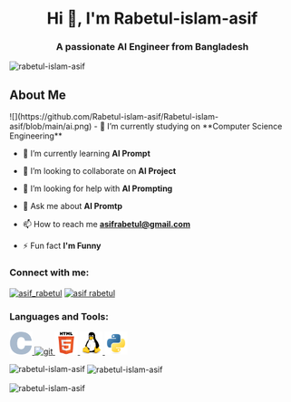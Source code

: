 
<h1 align="center">Hi 👋, I'm Rabetul-islam-asif</h1>
<h3 align="center">A passionate AI Engineer from Bangladesh</h3>

<p align="left"> <img src="https://komarev.com/ghpvc/?username=rabetul-islam-asif&label=Profile%20views&color=0e75b6&style=flat" alt="rabetul-islam-asif" /> </p>

<h2>About Me</h2>
![](https://github.com/Rabetul-islam-asif/Rabetul-islam-asif/blob/main/ai.png)
- 🔭 I’m currently studying on **Computer Science Engineering**

- 🌱 I’m currently learning **AI Prompt**

- 👯 I’m looking to collaborate on **AI Project**

- 🤝 I’m looking for help with **AI Prompting**

- 💬 Ask me about **AI Promtp**

- 📫 How to reach me **asifrabetul@gmail.com**

- ⚡ Fun fact **I'm Funny**

<h3 align="left">Connect with me:</h3>
<p align="left">
<a href="https://twitter.com/asif_rabetul" target="blank"><img align="center" src="https://raw.githubusercontent.com/rahuldkjain/github-profile-readme-generator/master/src/images/icons/Social/twitter.svg" alt="asif_rabetul" height="30" width="40" /></a>
<a href="https://fb.com/asif rabetul" target="blank"><img align="center" src="https://raw.githubusercontent.com/rahuldkjain/github-profile-readme-generator/master/src/images/icons/Social/facebook.svg" alt="asif rabetul" height="30" width="40" /></a>
</p>

<h3 align="left">Languages and Tools:</h3>
<p align="left"> <a href="https://www.cprogramming.com/" target="_blank" rel="noreferrer"> <img src="https://raw.githubusercontent.com/devicons/devicon/master/icons/c/c-original.svg" alt="c" width="40" height="40"/> </a> <a href="https://git-scm.com/" target="_blank" rel="noreferrer"> <img src="https://www.vectorlogo.zone/logos/git-scm/git-scm-icon.svg" alt="git" width="40" height="40"/> </a> <a href="https://www.w3.org/html/" target="_blank" rel="noreferrer"> <img src="https://raw.githubusercontent.com/devicons/devicon/master/icons/html5/html5-original-wordmark.svg" alt="html5" width="40" height="40"/> </a> <a href="https://www.linux.org/" target="_blank" rel="noreferrer"> <img src="https://raw.githubusercontent.com/devicons/devicon/master/icons/linux/linux-original.svg" alt="linux" width="40" height="40"/> </a> <a href="https://www.python.org" target="_blank" rel="noreferrer"> <img src="https://raw.githubusercontent.com/devicons/devicon/master/icons/python/python-original.svg" alt="python" width="40" height="40"/> </a> </p>

<p><img align="left" src="https://github-readme-stats.vercel.app/api/top-langs?username=rabetul-islam-asif&show_icons=true&locale=en&layout=compact" alt="rabetul-islam-asif" /></p>

<p>&nbsp;<img align="center" src="https://github-readme-stats.vercel.app/api?username=rabetul-islam-asif&show_icons=true&locale=en" alt="rabetul-islam-asif" /></p>

<p><img align="center" src="https://github-readme-streak-stats.herokuapp.com/?user=rabetul-islam-asif&" alt="rabetul-islam-asif" /></p>
